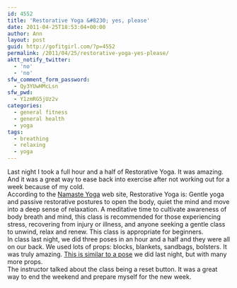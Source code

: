 ```yaml
---
id: 4552
title: 'Restorative Yoga &#8230; yes, please'
date: 2011-04-25T18:53:04+00:00
author: Ann
layout: post
guid: http://gofitgirl.com/?p=4552
permalink: /2011/04/25/restorative-yoga-yes-please/
aktt_notify_twitter:
  - 'no'
  - 'no'
sfw_comment_form_password:
  - Qy3YUwHMcLsn
sfw_pwd:
  - Y1zmRG5jUz2v
categories:
  - general fitness
  - general health
  - yoga
tags:
  - breathing
  - relaxing
  - yoga
---
```

Last night I took a full hour and a half of Restorative Yoga. It was amazing. And it was a great way to ease back into exercise after not working out for a week because of my cold.  
According to the [Namaste Yoga](https://clients.mindbodyonline.com/ASP/home.asp?studioid=607) web site, Restorative Yoga is: Gentle yoga and passive restorative postures to open the body, quiet the mind and move into a deep sense of relaxation. A meditative time to cultivate awareness of body breath and mind, this class is recommended for those experiencing stress, recovering from injury or illness, and anyone seeking a gentle class to unwind, relax and renew. This class is appropriate for beginners.  
In class last night, we did three poses in an hour and a half and they were all on our back. We used lots of props: blocks, blankets, sandbags, bolsters. It was truly amazing. [This is similar to a pose](http://www.yogajournal.com/poses/663) we did last night, but with many more props.  
The instructor talked about the class being a reset button. It was a great way to end the weekend and prepare myself for the new week.